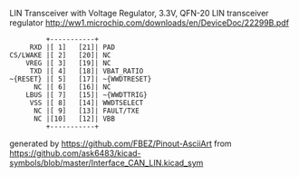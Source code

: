 LIN Transceiver with Voltage Regulator, 3.3V, QFN-20
LIN transceiver regulator
http://ww1.microchip.com/downloads/en/DeviceDoc/22299B.pdf


	         +-----------+
	     RXD |[ 1]   [21]| PAD
	CS/LWAKE |[ 2]   [20]| NC
	    VREG |[ 3]   [19]| NC
	     TXD |[ 4]   [18]| VBAT_RATIO
	~{RESET} |[ 5]   [17]| ~{WWDTRESET}
	      NC |[ 6]   [16]| NC
	    LBUS |[ 7]   [15]| ~{WWDTTRIG}
	     VSS |[ 8]   [14]| WWDTSELECT
	      NC |[ 9]   [13]| FAULT/TXE
	      NC |[10]   [12]| VBB
	         +-----------+


generated by https://github.com/FBEZ/Pinout-AsciiArt from https://github.com/ask6483/kicad-symbols/blob/master/Interface_CAN_LIN.kicad_sym